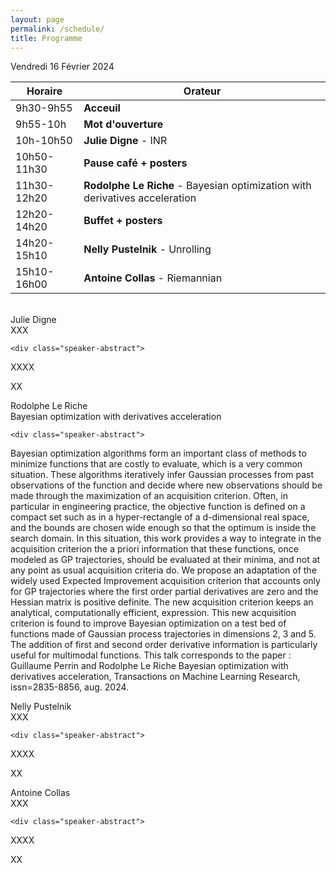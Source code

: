 ```yaml
---
layout: page
permalink: /schedule/
title: Programme
---
```

Vendredi 16 Février 2024

| Horaire      | Orateur              |
|------------- |----------------------|
| 9h30-9h55   | **Acceuil**              |
| 9h55-10h    | **Mot d'ouverture**      |
| 10h-10h50   | **Julie Digne** - INR     |
| 10h50-11h30 | **Pause café + posters** |
| 11h30-12h20 | **Rodolphe Le Riche**  - Bayesian optimization with derivatives acceleration         |
| 12h20-14h20 | **Buffet + posters**     |
| 14h20-15h10 | **Nelly Pustelnik** -  Unrolling    |
| 15h10-16h00 | **Antoine Collas** -  Riemannian      |


<br>

<div class="speaker-container">
    <div class="speaker-name">Julie Digne</div>
    <div class="speaker-title">XXX</div>
    
    <div class="speaker-abstract">
XXXX

XX
	    </div>
</div>

<div class="speaker-container">
    <div class="speaker-name">Rodolphe Le Riche </div>
    <div class="speaker-title">Bayesian optimization with derivatives acceleration</div>
    
    <div class="speaker-abstract">
Bayesian optimization algorithms form an important class of methods to minimize functions that are costly to evaluate, which is a very common situation. These algorithms iteratively infer Gaussian processes from past observations of the function and decide where new observations should be made through the maximization of an acquisition criterion. Often, in particular in engineering practice, the objective function is defined on a compact set such as in a hyper-rectangle of a d-dimensional real space, and the bounds are chosen wide enough so that the optimum is inside the search domain. In this situation, this work provides a way to integrate in the acquisition criterion the a priori information that these functions, once modeled as GP trajectories, should be evaluated at their minima, and not at any point as usual acquisition criteria do. We propose an adaptation of the widely used Expected Improvement acquisition criterion that accounts only for GP trajectories where the first order partial derivatives are zero and the Hessian matrix is positive definite. The new acquisition criterion keeps an analytical, computationally efficient, expression. This new acquisition criterion is found to improve Bayesian optimization on a test bed of functions made of Gaussian process trajectories in dimensions 2, 3 and 5. The addition of first and second order derivative information is particularly useful for multimodal functions.
This talk corresponds to the paper : Guillaume Perrin and Rodolphe Le Riche Bayesian optimization with derivatives acceleration, Transactions on Machine Learning Research, issn=2835-8856, aug. 2024.
	    </div>
</div>

<div class="speaker-container">
    <div class="speaker-name">Nelly Pustelnik</div>
    <div class="speaker-title">XXX</div>
    
    <div class="speaker-abstract">
XXXX

XX
	    </div>
</div>


<div class="speaker-container">
    <div class="speaker-name">Antoine Collas</div>
    <div class="speaker-title">XXX</div>
    
    <div class="speaker-abstract">
XXXX

XX
	    </div>
</div>


